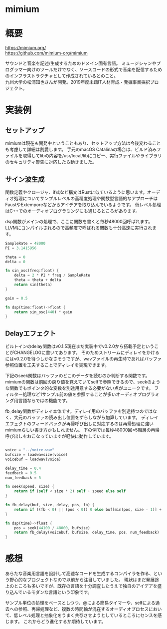 mimium
===

# 概要

https://mimium.org/  
https://github.com/mimium-org/mimium

サウンドと音楽を記述/生成するためのドメイン固有言語。
ミュージシャンやプログラマー向けのツールだけでなく、ソースコードの形式で音楽を配信するためのインフラストラクチャとして作成されているとのこと。  
九州大学の松浦知也さんが開発。2019年度未踏IT人材育成・発掘事業採択プロジェクト。


# 実装例

## セットアップ

mimiumは現在も開発中ということもあり、セットアップ方法は今後変わることも考慮して詳細は割愛します。
手元のmacOS Catalinaの場合は、ビルド済みファイルを取得してlibの内容を/usr/local/libにコピー、実行ファイルやライブラリのセキュリティ警告に対応したら動きました。


## サイン波生成

関数定義やクロージャ、if式など構文はRustに似ているように思います。オーディオ処理についてサンプルレベルの高精度処理や関数型言語的なアプローチはFaustやExtemporeなどからアイデアを取り込んでいるようです。
低レベル処理はC++でのオーディオプログラミングにも通じるところがあります。

dsp関数がメインの処理で、ここに関数を書くと毎秒48000回呼ばれます。LLVMにコンパイルされるので高頻度で呼ばれる関数も十分高速に実行されます。

```Rust
SampleRate = 48000
PI = 3.1415956

theta = 0
delta = 0

fn sin_osc(freq:float) {
    delta = 2 * PI * freq / SampleRate
    theta = theta + delta
    return sin(theta)
}

gain = 0.5

fn dsp(time:float)->float {
    return sin_osc(440) * gain
}
```


## Delayエフェクト

ビルトインのdelay関数はv0.1.5現在まだ実装中でv0.2.0から搭載予定ということがCHANGELOGに書いてあります。
そのためストリームにディレイをかけるにはv0.2.0を待つしかなさそうですが、wavファイルの再生時であればバッファ参照位置を工夫することでディレイを実現できます。

下記のseek関数はバッファのどこのデータを読むのか判断する関数です。
mimiumの関数は前回の戻り値を覚えていてselfで参照できるので、seekのような関数でもポインタ的な変数を別途用意する必要がない点がユニークです。
フィルター処理など1サンプル前の値を参照することが多いオーディオプログラミング用言語ならではの機能です。

fb_delay関数がディレイ本体です。ディレイ用のバッファを別途持つのではなく、大元のバッファの読み出し位置をずらしながら加算しています。
ディレイエフェクトのフィードバックが再帰呼び出しに対応するのは再帰処理に強いmimiumらしい書き方かもしれません。
下の例では毎秒48000回×5階層の再帰呼び出しをおこなっていますが軽快に動作しています。

```Rust

voice = "../voice.wav"
bufsize = loadwavsize(voice)
voicebuf = loadwav(voice)

delay_time = 0.4
feedback = 0.5
num_feedback = 5

fn seek(speed, size) {
    return if (self < size * 2) self + speed else self
}

fn fb_delay(buf, size, delay, pos, fb) {
    return if ((fb < 0) || (pos < 0)) 0 else buf[min(pos, size - 1)] + fb_delay(buf, size, delay, pos - delay * 48000, fb - 1) * feedback
}

fn dsp(time)->float {
    pos = seek(44100 / 48000, bufsize)
    return fb_delay(voicebuf, bufsize, delay_time, pos, num_feedback)
}
```

# 感想

あらたな音楽用言語を設計して高速なコードを生成するコンパイラを作る、という野心的なプロジェクトなので以前から注目していました。
現状はまだ発展途上のところも多いですが、既存の言語を十分調査したうえで独自のアイデアを盛り込んでいるモダンな言語という印象です。

サンプル単位の処理をベースとしつつ、@による簡易タイマーや、selfによる過去への参照、再帰処理など、複数の時間軸が混在するオーディオプロセスにおいて、低レベル処理と抽象化をうまく共存させようとしているところにセンスを感じます。
これからどう進化するか期待しています。

